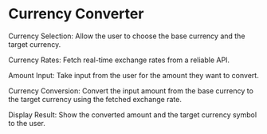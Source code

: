 # Currency Converter
Currency Selection: Allow the user to choose the base currency and the target
currency.

Currency Rates: Fetch real-time exchange rates from a reliable API.

Amount Input: Take input from the user for the amount they want to convert.

Currency Conversion: Convert the input amount from the base currency to the
target currency using the fetched exchange rate.

Display Result: Show the converted amount and the target currency symbol
to the user.
